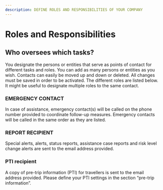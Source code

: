 ```yaml
---
description: DEFINE ROLES AND RESPONSIBILITIES OF YOUR COMPANY
---
```


# Roles and Responsibilities

## Who oversees which tasks?

You designate the persons or entities that serve as points of contact for different tasks and roles. You can add as many persons or entities as you wish. Contacts can easily be moved up and down or deleted. All changes must be saved in order to be activated. The different roles are listed below. It might be useful to designate multiple roles to the same contact.

### EMERGENCY CONTACT

In case of assistance, emergency contact\(s\) will be called on the phone number provided to coordinate follow-up measures. Emergency contacts will be called in the same order as they are listed.

### REPORT RECIPIENT

Special alerts, alerts, status reports, assistance case reports and risk level change alerts are sent to the email address provided.

### PTI recipient

A copy of pre-trip information \(PTI\) for travellers is sent to the email address provided. Please define your PTI settings in the section “pre-trip information”.

